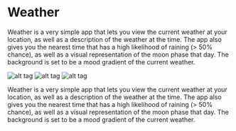Weather
=======

Weather is a very simple app that lets you view the current weather at your location, as well as a description of the weather at the time. The app also gives you the nearest time that has a high likelihood of raining (> 50% chance), as well as a visual representation of the moon phase that day. The background is set to be a mood gradient of the current weather.

![alt tag](http://i.imgur.com/lQiK3oe.png)
![alt tag](http://i.imgur.com/B7MWQE5.png)
![alt tag](http://i.imgur.com/wUHxx2F.png)

Weather is a very simple app that lets you view the current weather at your location, as well as a description of the weather at the time. The app also gives you the nearest time that has a high likelihood of raining (> 50% chance), as well as a visual representation of the moon phase that day. The background is set to be a mood gradient of the current weather.
